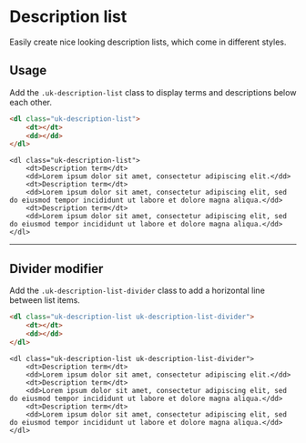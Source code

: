 # Description list

<p class="uk-text-lead">Easily create nice looking description lists, which come in different styles.</p>

## Usage

Add the `.uk-description-list` class to display terms and descriptions below each other.

```html
<dl class="uk-description-list">
    <dt></dt>
    <dd></dd>
</dl>
```

```example
<dl class="uk-description-list">
    <dt>Description term</dt>
    <dd>Lorem ipsum dolor sit amet, consectetur adipiscing elit.</dd>
    <dt>Description term</dt>
    <dd>Lorem ipsum dolor sit amet, consectetur adipiscing elit, sed do eiusmod tempor incididunt ut labore et dolore magna aliqua.</dd>
    <dt>Description term</dt>
    <dd>Lorem ipsum dolor sit amet, consectetur adipiscing elit, sed do eiusmod tempor incididunt ut labore et dolore magna aliqua.</dd>
</dl>
```

***

## Divider modifier

Add the `.uk-description-list-divider` class to add a horizontal line between list items.

```html
<dl class="uk-description-list uk-description-list-divider">
    <dt></dt>
    <dd></dd>
</dl>
```

```example
<dl class="uk-description-list uk-description-list-divider">
    <dt>Description term</dt>
    <dd>Lorem ipsum dolor sit amet, consectetur adipiscing elit.</dd>
    <dt>Description term</dt>
    <dd>Lorem ipsum dolor sit amet, consectetur adipiscing elit, sed do eiusmod tempor incididunt ut labore et dolore magna aliqua.</dd>
    <dt>Description term</dt>
    <dd>Lorem ipsum dolor sit amet, consectetur adipiscing elit, sed do eiusmod tempor incididunt ut labore et dolore magna aliqua.</dd>
</dl>
```